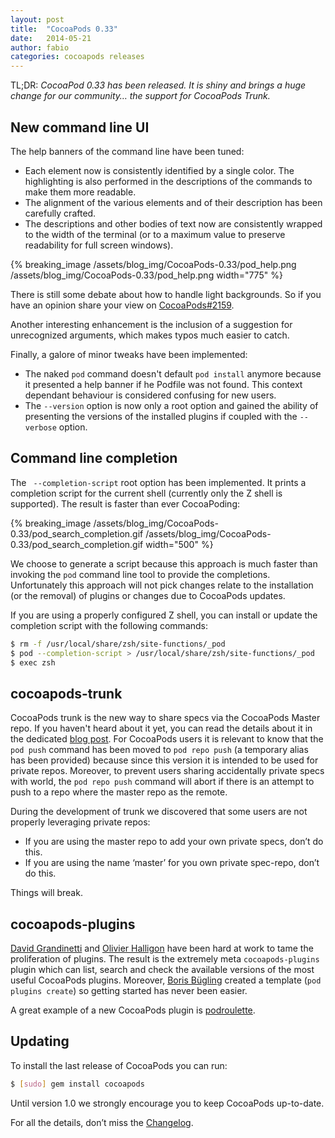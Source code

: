 ```yaml
---
layout: post
title:  "CocoaPods 0.33"
date:   2014-05-21
author: fabio
categories: cocoapods releases
---
```


TL;DR: _CocoaPod 0.33 has been released. It is shiny and brings a huge change
for our community… the support for CocoaPods Trunk._

<!-- more -->



## New command line UI

The help banners of the command line have been tuned:

- Each element now is consistently identified by a single color. The
  highlighting is also performed in the descriptions of the commands to make
  them more readable.
- The alignment of the various elements and of their description has been
  carefully crafted.
- The descriptions and other bodies of text now are consistently wrapped to the
  width of the terminal (or to a maximum value to preserve readability for full
  screen windows).

{% breaking_image /assets/blog_img/CocoaPods-0.33/pod_help.png /assets/blog_img/CocoaPods-0.33/pod_help.png width="775" %}

There is still some debate about how to handle light backgrounds. So if you
have an opinion share your view on
[CocoaPods#2159](https://github.com/CocoaPods/CocoaPods/issues/2159).

Another interesting enhancement is the inclusion of a suggestion for
unrecognized arguments, which makes typos much easier to catch.

Finally, a galore of minor tweaks have been implemented:

- The naked `pod` command doesn't default `pod install` anymore because it
  presented a help banner if he Podfile was not found. This context dependant
  behaviour is considered confusing for new users.
- The `--version` option is now only a root option and gained the ability of
  presenting the versions of the installed plugins if coupled with the
  `--verbose` option.

## Command line completion

The ` --completion-script` root option has been implemented. It prints a
completion script for the current shell (currently only the Z shell is
supported). The result is faster than ever CocoaPoding:

{% breaking_image /assets/blog_img/CocoaPods-0.33/pod_search_completion.gif /assets/blog_img/CocoaPods-0.33/pod_search_completion.gif width="500" %}

We choose to generate a script because this approach is much faster than
invoking the `pod` command line tool to provide the completions. Unfortunately
this approach will not pick changes relate to the installation (or the removal)
of plugins or changes due to CocoaPods updates.

If you are using a properly configured Z shell, you can install or update the
completion script with the following commands:

```bash
$ rm -f /usr/local/share/zsh/site-functions/_pod
$ pod --completion-script > /usr/local/share/zsh/site-functions/_pod
$ exec zsh
```

## cocoapods-trunk

CocoaPods trunk is the new way to share specs via the CocoaPods Master repo. If
you haven't heard about it yet, you can read the details about it in the
dedicated [blog post](/CocoaPods-Trunk/). For CocoaPods users it is relevant to
know that the `pod push` command has been moved to `pod repo push` (a temporary
alias has been provided) because since this version it is intended to be used
for private repos. Moreover, to prevent users sharing accidentally private
  specs with world, the `pod repo push` command will abort if there is an
  attempt to push to a repo where the master repo as the remote.

During the development of trunk we discovered that some users are not properly
leveraging private repos:

  * If you are using the master repo to add your own private specs, don’t do this.
  * If you are using the name ‘master’ for you own private spec-repo, don’t do this.

Things will break.

## cocoapods-plugins

[David Grandinetti](https://github.com/dbgrandi) and [Olivier
Halligon](https://github.com/AliSoftware) have been hard at work to tame the
proliferation of plugins. The result is the extremely meta `cocoapods-plugins`
plugin which can list, search and check the available versions of the most
useful CocoaPods plugins.  Moreover, [Boris
Bügling](https://github.com/neonichu) created a template (`pod plugins create`)
so getting started has never been easier.

A great example of a new CocoaPods plugin is [podroulette](http://podroulette.com).


## Updating

To install the last release of CocoaPods you can run:

```bash
$ [sudo] gem install cocoapods
```

Until version 1.0 we strongly encourage you to keep CocoaPods up-to-date.

For all the details, don’t miss the
[Changelog](https://github.com/CocoaPods/CocoaPods/blob/master/CHANGELOG.md).
